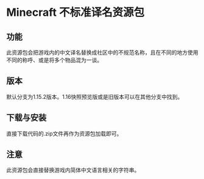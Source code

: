 # Minecraft 不标准译名资源包
## 功能
此资源包会把游戏内的中文译名替换成社区中的不规范名称，且在不同的地方使用不同的称呼、或是将多个物品混为一谈。
## 版本
默认分支为1.15.2版本。1.16快照预览版或是旧版本可以在其他分支中找到。
## 下载与安装
直接下载代码的.zip文件再作为资源包加载即可。
## 注意
此资源包会直接替换游戏内简体中文语言相关的字符串。
